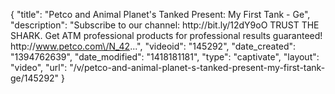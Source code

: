 {
    "title": "Petco and Animal Planet's Tanked Present: My First Tank - Ge",
    "description": "Subscribe to our channel: http:\/\/bit.ly\/12dY9oO TRUST THE SHARK. Get ATM professional products for professional results guaranteed! http:\/\/www.petco.com\/N_42...",
    "videoid": "145292",
    "date_created": "1394762639",
    "date_modified": "1418181181",
    "type": "captivate",
    "layout": "video",
    "url": "\/v\/petco-and-animal-planet-s-tanked-present-my-first-tank-ge\/145292"
}